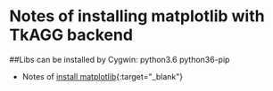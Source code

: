 # Notes of installing matplotlib with TkAGG backend

##Libs can be installed by Cygwin:
python3.6
python36-pip




* Notes of [install matplotlib](https://matplotlib.org/faq/installing_faq.html){:target="_blank"}


